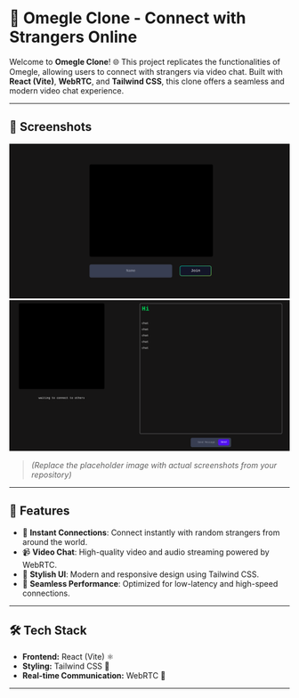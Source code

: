 # 🎥 Omegle Clone - Connect with Strangers Online

Welcome to **Omegle Clone**! 🌐 This project replicates the functionalities of Omegle, allowing users to connect with strangers via video chat. Built with **React (Vite)**, **WebRTC**, and **Tailwind CSS**, this clone offers a seamless and modern video chat experience.

---

## 📸 Screenshots

![Omegle Clone Home Page](./public/home.png)
![Omegle Clone Room Page](./public/room.png)

> *(Replace the placeholder image with actual screenshots from your repository)*

---

## 🚀 Features

- 🔗 **Instant Connections**: Connect instantly with random strangers from around the world.
- 📹 **Video Chat**: High-quality video and audio streaming powered by WebRTC.
- 🎨 **Stylish UI**: Modern and responsive design using Tailwind CSS.
- 🔄 **Seamless Performance**: Optimized for low-latency and high-speed connections.

---

## 🛠️ Tech Stack

- **Frontend:** React (Vite) ⚛️
- **Styling:** Tailwind CSS 🎨
- **Real-time Communication:** WebRTC 📡

---

